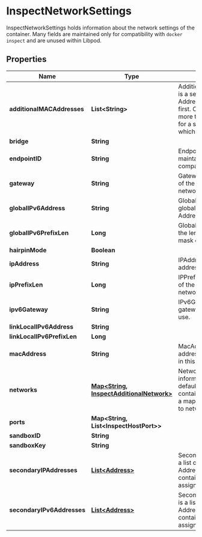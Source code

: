 

# InspectNetworkSettings

InspectNetworkSettings holds information about the network settings of the container. Many fields are maintained only for compatibility with `docker inspect` and are unused within Libpod.

## Properties

| Name | Type | Description | Notes |
|------------ | ------------- | ------------- | -------------|
|**additionalMACAddresses** | **List&lt;String&gt;** | AdditionalMacAddresses is a set of additional MAC Addresses beyond the first. CNI may configure more than one interface for a single network, which can cause this. |  [optional] |
|**bridge** | **String** |  |  [optional] |
|**endpointID** | **String** | EndpointID is unused, maintained exclusively for compatibility. |  [optional] |
|**gateway** | **String** | Gateway is the IP address of the gateway this network will use. |  [optional] |
|**globalIPv6Address** | **String** | GlobalIPv6Address is the global-scope IPv6 Address for this network. |  [optional] |
|**globalIPv6PrefixLen** | **Long** | GlobalIPv6PrefixLen is the length of the subnet mask of this network. |  [optional] |
|**hairpinMode** | **Boolean** |  |  [optional] |
|**ipAddress** | **String** | IPAddress is the IP address for this network. |  [optional] |
|**ipPrefixLen** | **Long** | IPPrefixLen is the length of the subnet mask of this network. |  [optional] |
|**ipv6Gateway** | **String** | IPv6Gateway is the IPv6 gateway this network will use. |  [optional] |
|**linkLocalIPv6Address** | **String** |  |  [optional] |
|**linkLocalIPv6PrefixLen** | **Long** |  |  [optional] |
|**macAddress** | **String** | MacAddress is the MAC address for the interface in this network. |  [optional] |
|**networks** | [**Map&lt;String, InspectAdditionalNetwork&gt;**](InspectAdditionalNetwork.md) | Networks contains information on non-default networks this container has joined. It is a map of network name to network information. |  [optional] |
|**ports** | **Map&lt;String, List&lt;InspectHostPort&gt;&gt;** |  |  [optional] |
|**sandboxID** | **String** |  |  [optional] |
|**sandboxKey** | **String** |  |  [optional] |
|**secondaryIPAddresses** | [**List&lt;Address&gt;**](Address.md) | SecondaryIPAddresses is a list of extra IP Addresses that the container has been assigned in this network. |  [optional] |
|**secondaryIPv6Addresses** | [**List&lt;Address&gt;**](Address.md) | SecondaryIPv6Addresses is a list of extra IPv6 Addresses that the container has been assigned in this network. |  [optional] |



